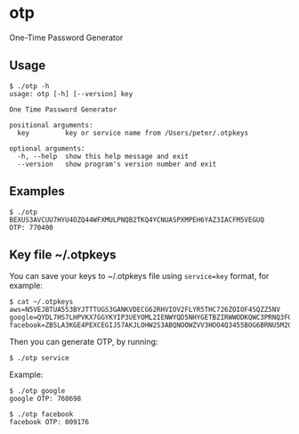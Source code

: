 # otp
One-Time Password Generator

## Usage
```
$ ./otp -h
usage: otp [-h] [--version] key

One Time Password Generator

positional arguments:
  key         key or service name from /Users/peter/.otpkeys

optional arguments:
  -h, --help  show this help message and exit
  --version   show program's version number and exit

```

## Examples
```
$ ./otp BEXUS3AVCUU7HYU4OZQ44WFXMULPNQB2TKQ4YCNUASPXMPEH6YAZ3IACFM5VEGUQ
OTP: 770400
```

## Key file ~/.otpkeys
You can save your keys to ~/.otpkeys file using `service=key` format, for example:
```
$ cat ~/.otpkeys
aws=N5VEJBTUA553BYJTTTUGS3GANKVDECG62RHVIOV2FLYR5THC726ZOIOF4SQZZ5NV
google=QYDL7HS7LHPVKX7GGYKYIP3UEYOML2IENWYQD5NHYGETBZIRWWODKQWC3PRNQ3FO
facebook=ZBSLA3KGE4PEXCEGIJ57AKJLOHW2S3ABQNOOWZVV3HOO4Q3455BOG6BRNU5M2QK4
```
Then you can generate OTP, by running:
```
$ ./otp service
```

Example:
```
$ ./otp google
google OTP: 760698

$ ./otp facebook
facebook OTP: 009176
```